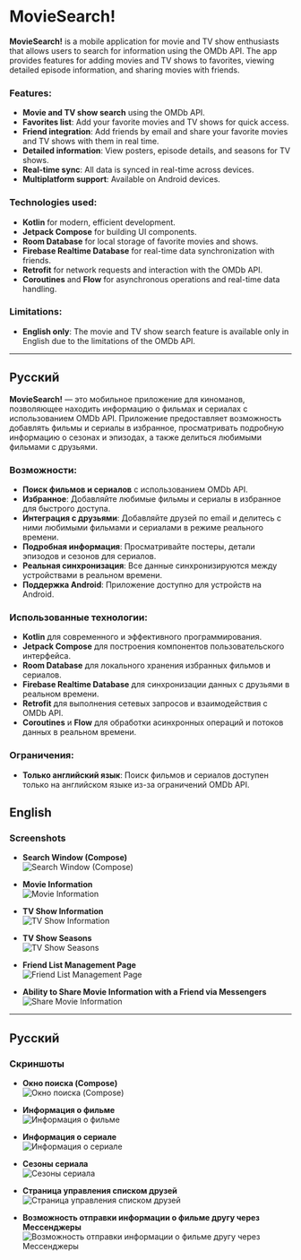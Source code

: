 # MovieSearch!

**MovieSearch!** is a mobile application for movie and TV show enthusiasts that allows users to search for information using the OMDb API. The app provides features for adding movies and TV shows to favorites, viewing detailed episode information, and sharing movies with friends.

### Features:
- **Movie and TV show search** using the OMDb API.
- **Favorites list**: Add your favorite movies and TV shows for quick access.
- **Friend integration**: Add friends by email and share your favorite movies and TV shows with them in real time.
- **Detailed information**: View posters, episode details, and seasons for TV shows.
- **Real-time sync**: All data is synced in real-time across devices.
- **Multiplatform support**: Available on Android devices.

### Technologies used:
- **Kotlin** for modern, efficient development.
- **Jetpack Compose** for building UI components.
- **Room Database** for local storage of favorite movies and shows.
- **Firebase Realtime Database** for real-time data synchronization with friends.
- **Retrofit** for network requests and interaction with the OMDb API.
- **Coroutines** and **Flow** for asynchronous operations and real-time data handling.

### Limitations:
- **English only**: The movie and TV show search feature is available only in English due to the limitations of the OMDb API.

---

## Русский

**MovieSearch!** — это мобильное приложение для киноманов, позволяющее находить информацию о фильмах и сериалах с использованием OMDb API. Приложение предоставляет возможность добавлять фильмы и сериалы в избранное, просматривать подробную информацию о сезонах и эпизодах, а также делиться любимыми фильмами с друзьями.

### Возможности:
- **Поиск фильмов и сериалов** с использованием OMDb API.
- **Избранное**: Добавляйте любимые фильмы и сериалы в избранное для быстрого доступа.
- **Интеграция с друзьями**: Добавляйте друзей по email и делитесь с ними любимыми фильмами и сериалами в режиме реального времени.
- **Подробная информация**: Просматривайте постеры, детали эпизодов и сезонов для сериалов.
- **Реальная синхронизация**: Все данные синхронизируются между устройствами в реальном времени.
- **Поддержка Android**: Приложение доступно для устройств на Android.

### Использованные технологии:
- **Kotlin** для современного и эффективного программирования.
- **Jetpack Compose** для построения компонентов пользовательского интерфейса.
- **Room Database** для локального хранения избранных фильмов и сериалов.
- **Firebase Realtime Database** для синхронизации данных с друзьями в реальном времени.
- **Retrofit** для выполнения сетевых запросов и взаимодействия с OMDb API.
- **Coroutines** и **Flow** для обработки асинхронных операций и потоков данных в реальном времени.

### Ограничения:
- **Только английский язык**: Поиск фильмов и сериалов доступен только на английском языке из-за ограничений OMDb API.


## English

### Screenshots

- **Search Window (Compose)**  
  ![Search Window (Compose)](assets/1.jpg)

- **Movie Information**  
  ![Movie Information](assets/2.jpg)

- **TV Show Information**  
  ![TV Show Information](assets/3.jpg)

- **TV Show Seasons**  
  ![TV Show Seasons](assets/4.jpg)

- **Friend List Management Page**  
  ![Friend List Management Page](assets/5.jpg)

- **Ability to Share Movie Information with a Friend via Messengers**  
  ![Share Movie Information](assets/6.jpg)

---

## Русский

### Скриншоты

- **Окно поиска (Compose)**  
  ![Окно поиска (Compose)](assets/1.jpg)

- **Информация о фильме**  
  ![Информация о фильме](assets/2.jpg)

- **Информация о сериале**  
  ![Информация о сериале](assets/3.jpg)

- **Сезоны сериала**  
  ![Сезоны сериала](assets/4.jpg)

- **Страница управления списком друзей**  
  ![Страница управления списком друзей](assets/5.jpg)

- **Возможность отправки информации о фильме другу через Мессенджеры**  
  ![Возможность отправки информации о фильме другу через Мессенджеры](assets/6.jpg)
